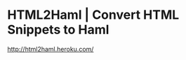 <!--
id: 1724761392
link: http://kevinisom.info/post/1724761392/html2haml-convert-html-snippets-to-haml
slug: html2haml-convert-html-snippets-to-haml
date: Mon Nov 29 2010 20:00:50 GMT+1300 (NZDT)
raw: {"blog_name":"kevinisom","id":1724761392,"post_url":"http://kevinisom.info/post/1724761392/html2haml-convert-html-snippets-to-haml","slug":"html2haml-convert-html-snippets-to-haml","type":"link","date":"2010-11-29 07:00:50 GMT","timestamp":1291014050,"state":"published","format":"html","reblog_key":"XOwGTp8Z","tags":[],"short_url":"http://tmblr.co/Zw68Yy1cpSKm","highlighted":[],"feed_item":"http://html2haml.heroku.com/","from_feed_id":"650234","note_count":0,"title":"HTML2Haml | Convert HTML Snippets to Haml","url":"http://html2haml.heroku.com/","description":""}
publish: 2010-11-029
tags: 
title: HTML2Haml | Convert HTML Snippets to Haml
-->


HTML2Haml | Convert HTML Snippets to Haml
=========================================

<http://html2haml.heroku.com/>

